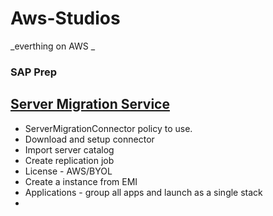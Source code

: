 # Aws-Studios
_everthing on AWS _

### SAP Prep

##  [Server Migration Service](https://youtu.be/_SpRpC2Ez9c)
- ServerMigrationConnector policy to use.
- Download and setup connector 
- Import server catalog
- Create replication job
- License - AWS/BYOL
- Create a instance from EMI
- Applications - group all apps and launch as a single stack
- 